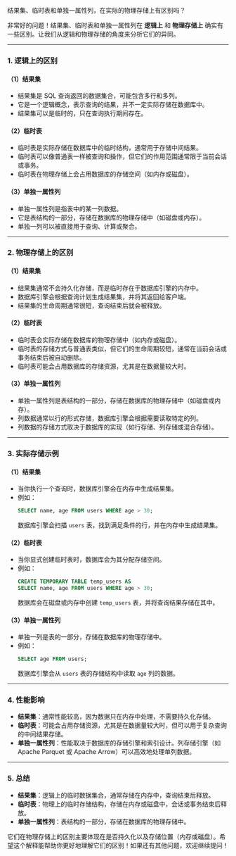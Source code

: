 ﻿
结果集、临时表和单独一属性列，在实际的物理存储上有区别吗？

非常好的问题！结果集、临时表和单独一属性列在 **逻辑上** 和 **物理存储上** 确实有一些区别。让我们从逻辑和物理存储的角度来分析它们的异同。

---

### 1. **逻辑上的区别**
#### （1）**结果集**
- 结果集是 SQL 查询返回的数据集合，可能包含多行和多列。
- 它是一个逻辑概念，表示查询的结果，并不一定实际存储在数据库中。
- 结果集可以是临时的，只在查询执行期间存在。

#### （2）**临时表**
- 临时表是实际存储在数据库中的临时结构，通常用于存储中间结果。
- 临时表可以像普通表一样被查询和操作，但它们的作用范围通常限于当前会话或事务。
- 临时表在物理存储上会占用数据库的存储空间（如内存或磁盘）。

#### （3）**单独一属性列**
- 单独一属性列是指表中的某一列数据。
- 它是表结构的一部分，存储在数据库的物理存储中（如磁盘或内存）。
- 单独一列可以被直接用于查询、计算或聚合。

---

### 2. **物理存储上的区别**
#### （1）**结果集**
- 结果集通常不会持久化存储，而是临时存在于数据库引擎的内存中。
- 数据库引擎会根据查询计划生成结果集，并将其返回给客户端。
- 结果集的生命周期通常很短，查询结束后就会被释放。

#### （2）**临时表**
- 临时表会实际存储在数据库的物理存储中（如内存或磁盘）。
- 临时表的存储方式与普通表类似，但它们的生命周期较短，通常在当前会话或事务结束后被自动删除。
- 临时表可能会占用数据库的存储资源，尤其是在数据量较大时。

#### （3）**单独一属性列**
- 单独一属性列是表结构的一部分，存储在数据库的物理存储中（如磁盘或内存）。
- 列数据通常以行的形式存储，数据库引擎会根据需要读取特定的列。
- 列数据的存储方式取决于数据库的实现（如行存储、列存储或混合存储）。

---

### 3. **实际存储示例**
#### （1）**结果集**
- 当你执行一个查询时，数据库引擎会在内存中生成结果集。
- 例如：
  ```sql
  SELECT name, age FROM users WHERE age > 30;
  ```
  数据库引擎会扫描 `users` 表，找到满足条件的行，并在内存中生成结果集。

#### （2）**临时表**
- 当你显式创建临时表时，数据库会为其分配存储空间。
- 例如：
  ```sql
  CREATE TEMPORARY TABLE temp_users AS
  SELECT name, age FROM users WHERE age > 30;
  ```
  数据库会在磁盘或内存中创建 `temp_users` 表，并将查询结果存储在其中。

#### （3）**单独一属性列**
- 单独一列是表的一部分，存储在数据库的物理存储中。
- 例如：
  ```sql
  SELECT age FROM users;
  ```
  数据库引擎会从 `users` 表的存储结构中读取 `age` 列的数据。

---

### 4. **性能影响**
- **结果集**：通常性能较高，因为数据只在内存中处理，不需要持久化存储。
- **临时表**：可能会占用存储资源，尤其是在数据量较大时，但可以用于复杂查询的中间结果存储。
- **单独一属性列**：性能取决于数据库的存储引擎和索引设计。列存储引擎（如 Apache Parquet 或 Apache Arrow）可以高效地处理单列数据。

---

### 5. **总结**
- **结果集**：逻辑上的临时数据集合，通常存储在内存中，查询结束后释放。
- **临时表**：物理上的临时存储结构，存储在内存或磁盘中，会话或事务结束后释放。
- **单独一属性列**：表结构的一部分，存储在数据库的物理存储中。

它们在物理存储上的区别主要体现在是否持久化以及存储位置（内存或磁盘）。希望这个解释能帮助你更好地理解它们的区别！如果还有其他问题，欢迎继续提问！
